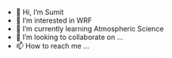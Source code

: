 - 👋 Hi, I’m Sumit
- 👀 I’m interested in WRF 
- 🌱 I’m currently learning Atmospheric Science
- 💞️ I’m looking to collaborate on ...
- 📫 How to reach me ...

<!---
sum8529/sum8529 is a ✨ special ✨ repository because its `README.md` (this file) appears on your GitHub profile.
You can click the Preview link to take a look at your changes.
--->
